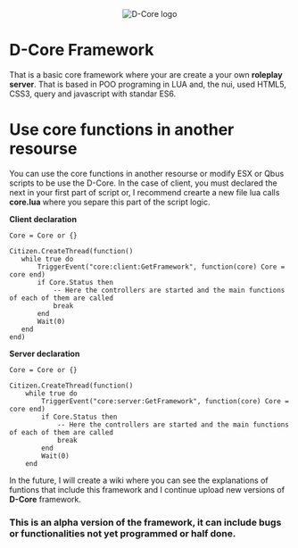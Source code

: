 <div align="center"><img src="https://i.ibb.co/Fxgq0QH/logo.png" alt="D-Core logo"></div>

# D-Core Framework
That is a basic core framework where your are create a your own **roleplay server**. That is based in POO programing in LUA and, the nui, used HTML5, CSS3, query and javascript with standar ES6.

# Use core functions in another resourse
You can use the core functions in another resourse or modify ESX or Qbus scripts to be use the D-Core. In the case of client, you must declared the next in your first part of script or, I recommend crearte a new file lua calls **core.lua** where you separe  this part of the script logic.

**Client declaration**
 ```
Core = Core or {}

Citizen.CreateThread(function()
    while true do
        TriggerEvent("core:client:GetFramework", function(core) Core = core end)
        if Core.Status then 
            -- Here the controllers are started and the main functions of each of them are called
            break   
        end
        Wait(0)
    end
end)
 ```
**Server declaration**
```
Core = Core or {}

Citizen.CreateThread(function()
    while true do
        TriggerEvent("core:server:GetFramework", function(core) Core = core end)
        if Core.Status then 
            -- Here the controllers are started and the main functions of each of them are called
            break   
        end
        Wait(0)
    end
```

In the future, I will create a wiki where you can see the explanations of funtions that include this framework and I continue upload new versions of **D-Core** framework.

###   This is an alpha version of the framework, it can include bugs or functionalities not yet programmed or half done.

